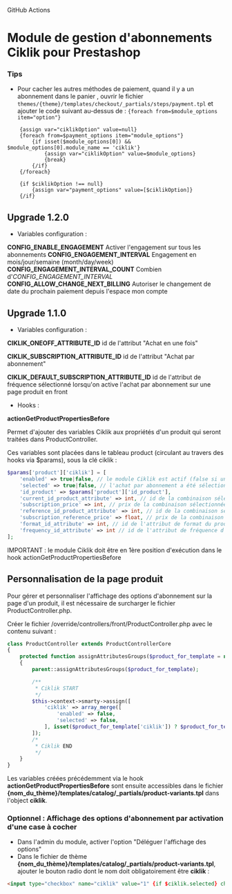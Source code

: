 GitHub Actions

# Module de gestion d'abonnements Ciklik pour Prestashop

### Tips

* Pour cacher les autres méthodes de paiement, quand il y a un abonnement dans le panier ,
ouvrir le fichier `themes/{theme}/templates/checkout/_partials/steps/payment.tpl` et ajouter le code suivant au-dessus de :
`{foreach from=$module_options item="option"}`

```
    {assign var="ciklikOption" value=null}
    {foreach from=$payment_options item="module_options"}
        {if isset($module_options[0]) && $module_options[0].module_name == 'ciklik'}
            {assign var="ciklikOption" value=$module_options}
            {break}
        {/if}
    {/foreach}

    {if $ciklikOption !== null}
        {assign var="payment_options" value=[$ciklikOption]}
    {/if}
```

## Upgrade 1.2.0

- Variables configuration :

**CONFIG_ENABLE_ENGAGEMENT** Activer l'engagement sur tous les abonnements
**CONFIG_ENGAGEMENT_INTERVAL** Engagement en mois/jour/semaine (month/day/week)
**CONFIG_ENGAGEMENT_INTERVAL_COUNT** Combien d'*CONFIG_ENGAGEMENT_INTERVAL*
**CONFIG_ALLOW_CHANGE_NEXT_BILLING** Autoriser le changement de date du prochain paiement depuis l'espace mon compte

## Upgrade 1.1.0

- Variables configuration :

**CIKLIK_ONEOFF_ATTRIBUTE_ID** id de l'attribut "Achat en une fois"

**CIKLIK_SUBSCRIPTION_ATTRIBUTE_ID** id de l'attribut "Achat par abonnement"

**CIKLIK_DEFAULT_SUBSCRIPTION_ATTRIBUTE_ID** id de l'attribut de fréquence sélectionné lorsqu'on active l'achat par abonnement sur une page produit en front

- Hooks :

**actionGetProductPropertiesBefore**

Permet d'ajouter des variables Ciklik aux propriétés d'un produit qui seront traitées dans ProductController.

Ces variables sont placées dans le tableau product (circulant au travers des hooks via $params), sous la clé ciklik :

```php
$params['product']['ciklik'] = [
    'enabled' => true|false, // le module Ciklik est actif (false si un code VPC est actif)
    'selected' => true|false, // l'achat par abonnement a été sélectionné pour le produit affiché
    'id_product' => $params['product']['id_product'],
    'current_id_product_attribute' => int, // id de la combinaison sélectionnée
    'subscription_price' => int, // prix de la combinaison sélectionnée
    'reference_id_product_attribute' => int, // id de la combinaison sélectionnée en version "achat en une fois"
    'subscription_reference_price' => float, // prix de la combinaison sélectionnée en version "achat en une fois"
    'format_id_attribute' => int, // id de l'attribut de format du produit (ex unité, lot de 2,3,4...)
    'frequency_id_attribute' => int // id de l'attribut de fréquence d'abonnement sélectionné
];
```

IMPORTANT : le module Ciklik doit être en 1ère position d'exécution dans le hook actionGetProductPropertiesBefore

## Personnalisation de la page produit

Pour gérer et personnaliser l'affichage des options d'abonnement sur la page d'un produit, il est nécessaire de surcharger le fichier ProductController.php.

Créer le fichier /override/controllers/front/ProductController.php avec le contenu suivant :

```php
class ProductController extends ProductControllerCore
{
    protected function assignAttributesGroups($product_for_template = null)
    {
        parent::assignAttributesGroups($product_for_template);

        /**
         * Ciklik START
         */
        $this->context->smarty->assign([
            'ciklik' => array_merge([
                'enabled' => false,
                'selected' => false,
            ], isset($product_for_template['ciklik']) ? $product_for_template['ciklik'] : []),
        ]);
        /*
         * Ciklik END
         */
    }
}
```

Les variables créées précédemment via le hook **actionGetProductPropertiesBefore** sont ensuite accessibles dans le fichier **{nom_du_thème}/templates/catalog/_partials/product-variants.tpl** dans l'object **ciklik**.

### Optionnel : Affichage des options d'abonnement par activation d'une case à cocher

* Dans l'admin du module, activer l'option "Déléguer l'affichage des options"
* Dans le fichier de thème **{nom_du_thème}/templates/catalog/_partials/product-variants.tpl**, ajouter le bouton radio dont le nom doit obligatoirement être **ciklik** :
```html
<input type="checkbox" name="ciklik" value="1" {if $ciklik.selected} checked="checked"{/if}>
```
